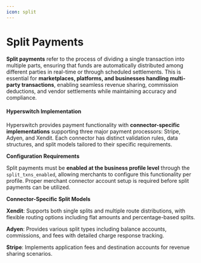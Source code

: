 ```yaml
---
icon: split
---
```


# Split Payments

**Split payments** refer to the process of dividing a single transaction into multiple parts, ensuring that funds are automatically distributed among different parties in real-time or through scheduled settlements. This is essential for **marketplaces, platforms, and businesses handling multi-party transactions**, enabling seamless revenue sharing, commission deductions, and vendor settlements while maintaining accuracy and compliance.

#### Hyperswitch Implementation

Hyperswitch provides payment functionality with **connector-specific implementations** supporting three major payment processors: Stripe, Adyen, and Xendit. Each connector has distinct validation rules, data structures, and split models tailored to their specific requirements.

**Configuration Requirements**

Split payments must be **enabled at the business profile level** through the `split_txns_enabled`, allowing merchants to configure this functionality per profile. Proper merchant connector account setup is required before split payments can be utilized.

**Connector-Specific Split Models**

**Xendit**: Supports both single splits and multiple route distributions, with flexible routing options including flat amounts and percentage-based splits.

**Adyen**: Provides various split types including balance accounts, commissions, and fees with detailed charge response tracking.

**Stripe**: Implements application fees and destination accounts for revenue sharing scenarios.
